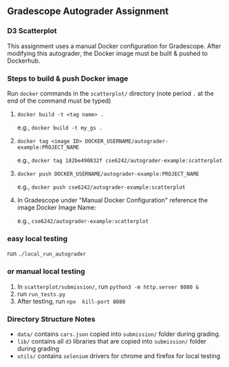 ## Gradescope Autograder Assignment
### D3 Scatterplot

This assignment uses a manual Docker configuration for Gradescope.  After modifying this autograder,
the Docker image must be built & pushed to Dockerhub. 

### Steps to build & push Docker image 

Run `docker` commands in the `scatterplot/` directory (note period `.` at the  end of the command must be typed)

1. 
    `docker build -t <tag name> .`

    e.g., `docker build -t my_gs .` 


2. `docker tag <image ID> DOCKER_USERNAME/autograder-example:PROJECT_NAME`

    e.g., `docker tag 182be490832f cse6242/autograder-example:scatterplot`
    
3. `docker push DOCKER_USERNAME/autograder-example:PROJECT_NAME`

    e.g., `docker push cse6242/autograder-example:scatterplot`
    
4. In Gradescope under "Manual Docker Configuration" reference the image Docker Image Name:

    e.g., `cse6242/autograder-example:scatterplot` 
    

### easy local testing
run `./local_run_autograder`
    
### or manual local testing
1. In `scatterplot/submission/`, run `python3 -m http.server 8080 &`
2. run `run_tests.py` 
3. After testing, run `npx  kill-port 8080`

### Directory Structure Notes
- `data/` contains `cars.json` copied into `submission/` folder during grading.
- `lib/` contains all `d3` libraries that are copied into `submission/` folder during grading
- `utils/` contains `selenium` drivers for chrome and firefox for local testing
